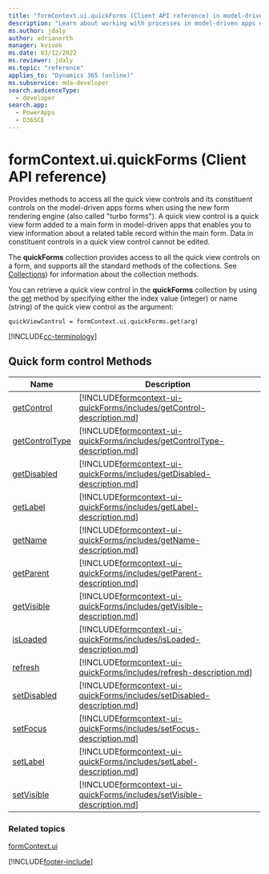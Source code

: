 ```yaml
---
title: "formContext.ui.quickForms (Client API reference) in model-driven apps| MicrosoftDocs"
description: "Learn about working with processes in model-driven apps using client API."
ms.author: jdaly
author: adrianorth
manager: kvivek
ms.date: 03/12/2022
ms.reviewer: jdaly
ms.topic: "reference"
applies_to: "Dynamics 365 (online)"
ms.subservice: mda-developer
search.audienceType: 
  - developer
search.app: 
  - PowerApps
  - D365CE
---
```

# formContext.ui.quickForms (Client API reference)

Provides methods to access all the quick view controls and its constituent controls on the model-driven apps forms when using the new form rendering engine (also called "turbo forms"). A quick view control is a quick view form added to a main form in model-driven apps that enables you to view information about a related table record within the main form. Data in constituent controls in a quick view control cannot be edited.

The **quickForms** collection provides access to all the quick view controls on a form, and supports all the standard methods of the collections. See [Collections](collections.md)) for information about the collection methods. 

You can retrieve a quick view control in the **quickForms** collection by using the [get](collections/get.md) method by specifying either the index value (integer) or name (string) of the quick view control as the argument:

`quickViewControl = formContext.ui.quickForms.get(arg)`

[!INCLUDE[cc-terminology](../../../data-platform/includes/cc-terminology.md)]

## Quick form control Methods

|Name|Description|
|--|--|
|[getControl](formcontext-ui-quickForms/getControl.md)|[!INCLUDE[formcontext-ui-quickForms/includes/getControl-description.md](formcontext-ui-quickForms/includes/getControl-description.md)]|
|[getControlType](formcontext-ui-quickForms/getControlType.md)|[!INCLUDE[formcontext-ui-quickForms/includes/getControlType-description.md](formcontext-ui-quickForms/includes/getControlType-description.md)]|
|[getDisabled](formcontext-ui-quickForms/getDisabled.md)|[!INCLUDE[formcontext-ui-quickForms/includes/getDisabled-description.md](formcontext-ui-quickForms/includes/getDisabled-description.md)]|
|[getLabel](formcontext-ui-quickForms/getLabel.md)|[!INCLUDE[formcontext-ui-quickForms/includes/getLabel-description.md](formcontext-ui-quickForms/includes/getLabel-description.md)]|
|[getName](formcontext-ui-quickForms/getName.md)|[!INCLUDE[formcontext-ui-quickForms/includes/getName-description.md](formcontext-ui-quickForms/includes/getName-description.md)]|
|[getParent](formcontext-ui-quickForms/getParent.md)|[!INCLUDE[formcontext-ui-quickForms/includes/getParent-description.md](formcontext-ui-quickForms/includes/getParent-description.md)]|
|[getVisible](formcontext-ui-quickForms/getVisible.md)|[!INCLUDE[formcontext-ui-quickForms/includes/getVisible-description.md](formcontext-ui-quickForms/includes/getVisible-description.md)]|
|[isLoaded](formcontext-ui-quickForms/isLoaded.md)|[!INCLUDE[formcontext-ui-quickForms/includes/isLoaded-description.md](formcontext-ui-quickForms/includes/isLoaded-description.md)]|
|[refresh](formcontext-ui-quickForms/refresh.md)|[!INCLUDE[formcontext-ui-quickForms/includes/refresh-description.md](formcontext-ui-quickForms/includes/refresh-description.md)]|
|[setDisabled](formcontext-ui-quickForms/setDisabled.md)|[!INCLUDE[formcontext-ui-quickForms/includes/setDisabled-description.md](formcontext-ui-quickForms/includes/setDisabled-description.md)]|
|[setFocus](formcontext-ui-quickForms/setFocus.md)|[!INCLUDE[formcontext-ui-quickForms/includes/setFocus-description.md](formcontext-ui-quickForms/includes/setFocus-description.md)]|
|[setLabel](formcontext-ui-quickForms/setLabel.md)|[!INCLUDE[formcontext-ui-quickForms/includes/setLabel-description.md](formcontext-ui-quickForms/includes/setLabel-description.md)]|
|[setVisible](formcontext-ui-quickForms/setVisible.md)|[!INCLUDE[formcontext-ui-quickForms/includes/setVisible-description.md](formcontext-ui-quickForms/includes/setVisible-description.md)]|


### Related topics

[formContext.ui](formContext-ui.md)

[!INCLUDE[footer-include](../../../../includes/footer-banner.md)]